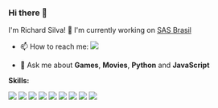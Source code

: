### Hi there 👋

I'm Richard Silva!
🔭 I'm currently working on <a href="https://www.sasbrasil.org.br/">SAS Brasil</a>
- 📫 How to reach me:
<a href="https://linkedin.com/in/richard-silva-bb432015b"><img src="https://img.shields.io/badge/LinkedIn-0077B5?style=for-the-badge&logo=linkedin&logoColor=white"></a>
<a href="mailto:richardfsilva@protonmail.com"><img href="https://img.shields.io/badge/ProtonMail-8B89CC?style=for-the-badge&logo=protonmail&logoColor=white"/></a>
<a href="https://t.me/richardfs"><img href="https://img.shields.io/badge/Telegram-2CA5E0?style=for-the-badge&logo=telegram&logoColor=white"/></a>

- 💬 Ask me about **Games**, **Movies**, **Python** and **JavaScript**

**Skills:**  

<img src="https://img.shields.io/badge/JavaScript-323330?style=for-the-badge&logo=javascript&logoColor=F7DF1E">
<img src="https://img.shields.io/badge/TypeScript-007ACC?style=for-the-badge&logo=typescript&logoColor=white">
<img src="https://img.shields.io/badge/Angular-DD0031?style=for-the-badge&logo=angular&logoColor=white">
<img src="https://img.shields.io/badge/Node.js-339933?style=for-the-badge&logo=nodedotjs&logoColor=white">
<img src="https://img.shields.io/badge/Python-FFD43B?style=for-the-badge&logo=python&logoColor=blue">
<img src="https://img.shields.io/badge/PostgreSQL-316192?style=for-the-badge&logo=postgresql&logoColor=white">
<img src="https://img.shields.io/badge/GIT-E44C30?style=for-the-badge&logo=git&logoColor=white">
<img src="https://img.shields.io/badge/Linux-FCC624?style=for-the-badge&logo=linux&logoColor=black">

<img src="https://github-readme-stats.vercel.app/api/top-langs/?username=richardfsilva">